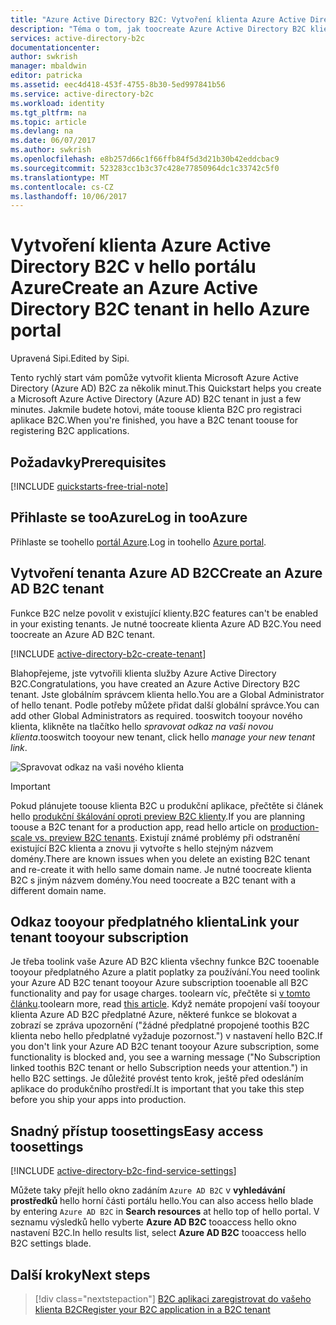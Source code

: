 ```yaml
---
title: "Azure Active Directory B2C: Vytvoření klienta Azure Active Directory B2C | Microsoft Docs"
description: "Téma o tom, jak toocreate Azure Active Directory B2C klienta"
services: active-directory-b2c
documentationcenter: 
author: swkrish
manager: mbaldwin
editor: patricka
ms.assetid: eec4d418-453f-4755-8b30-5ed997841b56
ms.service: active-directory-b2c
ms.workload: identity
ms.tgt_pltfrm: na
ms.topic: article
ms.devlang: na
ms.date: 06/07/2017
ms.author: swkrish
ms.openlocfilehash: e8b257d66c1f66ffb84f5d3d21b30b42eddcbac9
ms.sourcegitcommit: 523283cc1b3c37c428e77850964dc1c33742c5f0
ms.translationtype: MT
ms.contentlocale: cs-CZ
ms.lasthandoff: 10/06/2017
---
```

# <a name="create-an-azure-active-directory-b2c-tenant-in-hello-azure-portal"></a><span data-ttu-id="fe37b-103">Vytvoření klienta Azure Active Directory B2C v hello portálu Azure</span><span class="sxs-lookup"><span data-stu-id="fe37b-103">Create an Azure Active Directory B2C tenant in hello Azure portal</span></span>

<span data-ttu-id="fe37b-104">Upravená Sipi.</span><span class="sxs-lookup"><span data-stu-id="fe37b-104">Edited by Sipi.</span></span>

<span data-ttu-id="fe37b-105">Tento rychlý start vám pomůže vytvořit klienta Microsoft Azure Active Directory (Azure AD) B2C za několik minut.</span><span class="sxs-lookup"><span data-stu-id="fe37b-105">This Quickstart helps you create a Microsoft Azure Active Directory (Azure AD) B2C tenant in just a few minutes.</span></span> <span data-ttu-id="fe37b-106">Jakmile budete hotovi, máte toouse klienta B2C pro registraci aplikace B2C.</span><span class="sxs-lookup"><span data-stu-id="fe37b-106">When you're finished, you have a B2C tenant toouse for registering B2C applications.</span></span>

## <a name="prerequisites"></a><span data-ttu-id="fe37b-107">Požadavky</span><span class="sxs-lookup"><span data-stu-id="fe37b-107">Prerequisites</span></span>

[!INCLUDE [quickstarts-free-trial-note](../../includes/quickstarts-free-trial-note.md)]

##  <a name="log-in-tooazure"></a><span data-ttu-id="fe37b-108">Přihlaste se tooAzure</span><span class="sxs-lookup"><span data-stu-id="fe37b-108">Log in tooAzure</span></span>

<span data-ttu-id="fe37b-109">Přihlaste se toohello [portál Azure](https://portal.azure.com/).</span><span class="sxs-lookup"><span data-stu-id="fe37b-109">Log in toohello [Azure portal](https://portal.azure.com/).</span></span>

## <a name="create-an-azure-ad-b2c-tenant"></a><span data-ttu-id="fe37b-110">Vytvoření tenanta Azure AD B2C</span><span class="sxs-lookup"><span data-stu-id="fe37b-110">Create an Azure AD B2C tenant</span></span>

<span data-ttu-id="fe37b-111">Funkce B2C nelze povolit v existující klienty.</span><span class="sxs-lookup"><span data-stu-id="fe37b-111">B2C features can't be enabled in your existing tenants.</span></span> <span data-ttu-id="fe37b-112">Je nutné toocreate klienta Azure AD B2C.</span><span class="sxs-lookup"><span data-stu-id="fe37b-112">You need toocreate an Azure AD B2C tenant.</span></span>

[!INCLUDE [active-directory-b2c-create-tenant](../../includes/active-directory-b2c-create-tenant.md)]

<span data-ttu-id="fe37b-113">Blahopřejeme, jste vytvořili klienta služby Azure Active Directory B2C.</span><span class="sxs-lookup"><span data-stu-id="fe37b-113">Congratulations, you have created an Azure Active Directory B2C tenant.</span></span> <span data-ttu-id="fe37b-114">Jste globálním správcem klienta hello.</span><span class="sxs-lookup"><span data-stu-id="fe37b-114">You are a Global Administrator of hello tenant.</span></span> <span data-ttu-id="fe37b-115">Podle potřeby můžete přidat další globální správce.</span><span class="sxs-lookup"><span data-stu-id="fe37b-115">You can add other Global Administrators as required.</span></span> <span data-ttu-id="fe37b-116">tooswitch tooyour nového klienta, klikněte na tlačítko hello *spravovat odkaz na vaši novou klienta*.</span><span class="sxs-lookup"><span data-stu-id="fe37b-116">tooswitch tooyour new tenant, click hello *manage your new tenant link*.</span></span>

![Spravovat odkaz na vaši nového klienta](./media/active-directory-b2c-get-started/manage-new-b2c-tenant-link.png)

> [!IMPORTANT]
> <span data-ttu-id="fe37b-118">Pokud plánujete toouse klienta B2C u produkční aplikace, přečtěte si článek hello [produkční škálování oproti preview B2C klienty](active-directory-b2c-reference-tenant-type.md).</span><span class="sxs-lookup"><span data-stu-id="fe37b-118">If you are planning toouse a B2C tenant for a production app, read hello article on [production-scale vs. preview B2C tenants](active-directory-b2c-reference-tenant-type.md).</span></span> <span data-ttu-id="fe37b-119">Existují známé problémy při odstranění existující B2C klienta a znovu ji vytvořte s hello stejným názvem domény.</span><span class="sxs-lookup"><span data-stu-id="fe37b-119">There are known issues when you delete an existing B2C tenant and re-create it with hello same domain name.</span></span> <span data-ttu-id="fe37b-120">Je nutné toocreate klienta B2C s jiným názvem domény.</span><span class="sxs-lookup"><span data-stu-id="fe37b-120">You need toocreate a B2C tenant with a different domain name.</span></span>
>
>

## <a name="link-your-tenant-tooyour-subscription"></a><span data-ttu-id="fe37b-121">Odkaz tooyour předplatného klienta</span><span class="sxs-lookup"><span data-stu-id="fe37b-121">Link your tenant tooyour subscription</span></span>

<span data-ttu-id="fe37b-122">Je třeba toolink vaše Azure AD B2C klienta všechny funkce B2C tooenable tooyour předplatného Azure a platit poplatky za používání.</span><span class="sxs-lookup"><span data-stu-id="fe37b-122">You need toolink your Azure AD B2C tenant tooyour Azure subscription tooenable all B2C functionality and pay for usage charges.</span></span> <span data-ttu-id="fe37b-123">toolearn víc, přečtěte si [v tomto článku](active-directory-b2c-how-to-enable-billing.md).</span><span class="sxs-lookup"><span data-stu-id="fe37b-123">toolearn more, read [this article](active-directory-b2c-how-to-enable-billing.md).</span></span> <span data-ttu-id="fe37b-124">Když nemáte propojení vaší tooyour klienta Azure AD B2C předplatné Azure, některé funkce se blokovat a zobrazí se zpráva upozornění ("žádné předplatné propojené toothis B2C klienta nebo hello předplatné vyžaduje pozornost.") v nastavení hello B2C.</span><span class="sxs-lookup"><span data-stu-id="fe37b-124">If you don't link your Azure AD B2C tenant tooyour Azure subscription, some functionality is blocked and, you see a warning message ("No Subscription linked toothis B2C tenant or hello Subscription needs your attention.") in hello B2C settings.</span></span> <span data-ttu-id="fe37b-125">Je důležité provést tento krok, ještě před odesláním aplikace do produkčního prostředí.</span><span class="sxs-lookup"><span data-stu-id="fe37b-125">It is important that you take this step before you ship your apps into production.</span></span>

## <a name="easy-access-toosettings"></a><span data-ttu-id="fe37b-126">Snadný přístup toosettings</span><span class="sxs-lookup"><span data-stu-id="fe37b-126">Easy access toosettings</span></span>

[!INCLUDE [active-directory-b2c-find-service-settings](../../includes/active-directory-b2c-find-service-settings.md)]

<span data-ttu-id="fe37b-127">Můžete taky přejít hello okno zadáním `Azure AD B2C` v **vyhledávání prostředků** hello horní části portálu hello.</span><span class="sxs-lookup"><span data-stu-id="fe37b-127">You can also access hello blade by entering `Azure AD B2C` in **Search resources** at hello top of hello portal.</span></span> <span data-ttu-id="fe37b-128">V seznamu výsledků hello vyberte **Azure AD B2C** tooaccess hello okno nastavení B2C.</span><span class="sxs-lookup"><span data-stu-id="fe37b-128">In hello results list, select **Azure AD B2C** tooaccess hello B2C settings blade.</span></span>

## <a name="next-steps"></a><span data-ttu-id="fe37b-129">Další kroky</span><span class="sxs-lookup"><span data-stu-id="fe37b-129">Next steps</span></span>

> [!div class="nextstepaction"]
> [<span data-ttu-id="fe37b-130">B2C aplikaci zaregistrovat do vašeho klienta B2C</span><span class="sxs-lookup"><span data-stu-id="fe37b-130">Register your B2C application in a B2C tenant</span></span>](active-directory-b2c-app-registration.md)
